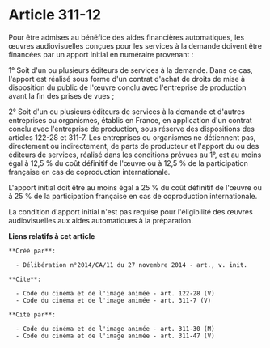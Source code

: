 # Article 311-12

Pour être admises au bénéfice des aides financières automatiques, les œuvres audiovisuelles conçues pour les services à la
demande doivent être financées par un apport initial en numéraire provenant : 

1° Soit d'un ou plusieurs éditeurs de services à la demande. Dans ce cas, l'apport est réalisé sous forme d'un contrat
d'achat de droits de mise à disposition du public de l'œuvre conclu avec l'entreprise de production avant la fin des prises
de vues ; 

2° Soit d'un ou plusieurs éditeurs de services à la demande et d'autres entreprises ou organismes, établis en France, en
application d'un contrat conclu avec l'entreprise de production, sous réserve des dispositions des articles 122-28 et 311-7.
Les entreprises ou organismes ne détiennent pas, directement ou indirectement, de parts de producteur et l'apport du ou des
éditeurs de services, réalisé dans les conditions prévues au 1°, est au moins égal à 12,5 % du coût définitif de l'œuvre ou à
12,5 % de la participation française en cas de coproduction internationale. 

L'apport initial doit être au moins égal à 25 % du coût définitif de l'œuvre ou à 25 % de la participation française en cas
de coproduction internationale. 

La condition d'apport initial n'est pas requise pour l'éligibilité des œuvres audiovisuelles aux aides automatiques à la
préparation.

**Liens relatifs à cet article**

	**Créé par**:

	  - Délibération n°2014/CA/11 du 27 novembre 2014 - art., v. init.

	**Cite**:

	  - Code du cinéma et de l'image animée - art. 122-28 (V)
	  - Code du cinéma et de l'image animée - art. 311-7 (V)

	**Cité par**:

	  - Code du cinéma et de l'image animée - art. 311-30 (M)
	  - Code du cinéma et de l'image animée - art. 311-47 (V)
